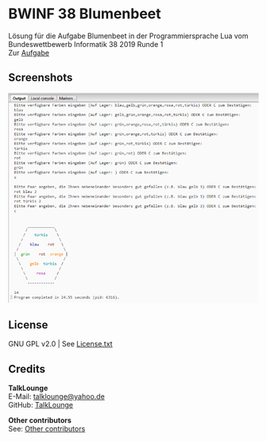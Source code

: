 # BWINF 38 Blumenbeet
Lösung für die Aufgabe Blumenbeet in der Programmiersprache Lua vom Bundeswettbewerb Informatik 38 2019 Runde 1  
Zur [Aufgabe](https://bwinf.de/fileadmin/BwInf/38/BwInf38-Aufgabenblatt.pdf "Zur Blumenbeet Aufgabe")

## Screenshots
![Screenshot der Ausgabe](https://github.com/TalkLounge/bwinf_38_blumenbeet/blob/master/ausgabe.png "Screenshot der Ausgabe")

## License
GNU GPL v2.0 | See [License.txt](https://github.com/TalkLounge/bwinf_38_blumenbeet/blob/master/License.txt "Link to License.txt")

## Credits
**TalkLounge**  
E-Mail: talklounge@yahoo.de  
GitHub: [TalkLounge](https://github.com/TalkLounge/ "Link to TalkLounge's GitHub account")  

**Other contributors**  
See: [Other contributors](https://github.com/TalkLounge/bwinf_38_blumenbeet/graphs/contributors "Link to other contributors")
